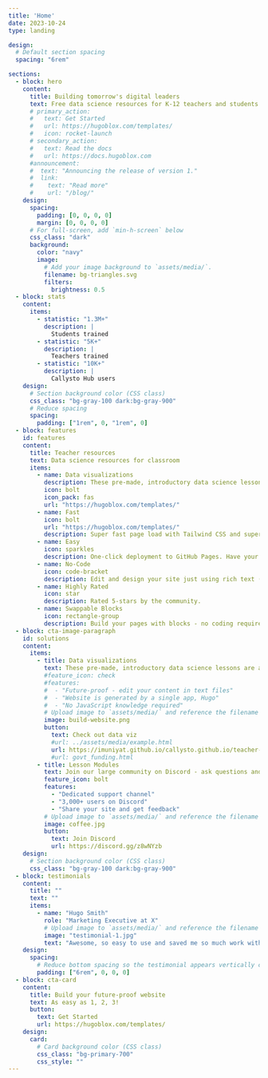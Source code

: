 ```yaml
---
title: 'Home'
date: 2023-10-24
type: landing

design:
  # Default section spacing
  spacing: "6rem"

sections:
  - block: hero
    content:
      title: Building tomorrow's digital leaders
      text: Free data science resources for K-12 teachers and students
      # primary_action:
      #   text: Get Started
      #   url: https://hugoblox.com/templates/
      #   icon: rocket-launch
      # secondary_action:
      #   text: Read the docs
      #   url: https://docs.hugoblox.com
      #announcement:
      #  text: "Announcing the release of version 1."
      #  link:
      #    text: "Read more"
      #    url: "/blog/"
    design:
      spacing:
        padding: [0, 0, 0, 0]
        margin: [0, 0, 0, 0]
      # For full-screen, add `min-h-screen` below
      css_class: "dark"
      background:
        color: "navy"
        image:
          # Add your image background to `assets/media/`.
          filename: bg-triangles.svg
          filters:
            brightness: 0.5
  - block: stats
    content:
      items:
        - statistic: "1.3M+"
          description: |
            Students trained
        - statistic: "5K+"
          description: |
            Teachers trained
        - statistic: "10K+"
          description: |
            Callysto Hub users
    design:
      # Section background color (CSS class)
      css_class: "bg-gray-100 dark:bg-gray-900"
      # Reduce spacing
      spacing:
        padding: ["1rem", 0, "1rem", 0]
  - block: features
    id: features
    content:
      title: Teacher resources
      text: Data science resources for classroom
      items:
        - name: Data visualizations
          description: These pre-made, introductory data science lessons are a way for students to develop critical thinking and problem solving skills. We start with a question, find an open dataset to answer the question, and then ask students to reflect.
          icon: bolt
          icon_pack: fas
          url: "https://hugoblox.com/templates/"  
        - name: Fast
          icon: bolt
          url: "https://hugoblox.com/templates/"
          description: Super fast page load with Tailwind CSS and super fast site building with Hugo.
        - name: Easy
          icon: sparkles
          description: One-click deployment to GitHub Pages. Have your new website live within 5 minutes!
        - name: No-Code
          icon: code-bracket
          description: Edit and design your site just using rich text (Markdown) and configurable YAML parameters.
        - name: Highly Rated
          icon: star
          description: Rated 5-stars by the community.
        - name: Swappable Blocks
          icon: rectangle-group
          description: Build your pages with blocks - no coding required!
  - block: cta-image-paragraph
    id: solutions
    content:
      items:
        - title: Data visualizations
          text: These pre-made, introductory data science lessons are a way for students to develop critical thinking and problem solving skills. We start with a question, find an open dataset to answer the question, and then ask students to reflect.
          #feature_icon: check
          #features:
          #  - "Future-proof - edit your content in text files"
          #  - "Website is generated by a single app, Hugo"
          #  - "No JavaScript knowledge required"
          # Upload image to `assets/media/` and reference the filename here
          image: build-website.png
          button:
            text: Check out data viz
            #url: ../assets/media/example.html
            url: https://imuniyat.github.io/callysto.github.io/teacher-resources/data-visualizations/
            #url: govt_funding.html
        - title: Lesson Modules
          text: Join our large community on Discord - ask questions and get live responses
          feature_icon: bolt
          features:
            - "Dedicated support channel"
            - "3,000+ users on Discord"
            - "Share your site and get feedback"
          # Upload image to `assets/media/` and reference the filename here
          image: coffee.jpg
          button:
            text: Join Discord
            url: https://discord.gg/z8wNYzb
    design:
      # Section background color (CSS class)
      css_class: "bg-gray-100 dark:bg-gray-900"
  - block: testimonials
    content:
      title: ""
      text: ""
      items:
        - name: "Hugo Smith"
          role: "Marketing Executive at X"
          # Upload image to `assets/media/` and reference the filename here
          image: "testimonial-1.jpg"
          text: "Awesome, so easy to use and saved me so much work with the swappable pre-designed sections!"
    design:
      spacing:
        # Reduce bottom spacing so the testimonial appears vertically centered between sections
        padding: ["6rem", 0, 0, 0]
  - block: cta-card
    content:
      title: Build your future-proof website
      text: As easy as 1, 2, 3!
      button:
        text: Get Started
        url: https://hugoblox.com/templates/
    design:
      card:
        # Card background color (CSS class)
        css_class: "bg-primary-700"
        css_style: ""
---
```


